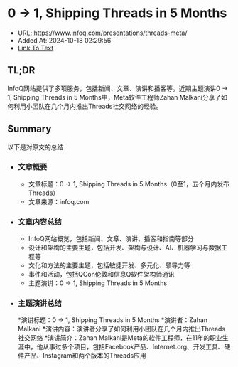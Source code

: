 # 0 → 1, Shipping Threads in 5 Months
- URL: https://www.infoq.com/presentations/threads-meta/
- Added At: 2024-10-18 02:29:56
- [Link To Text](2024-10-18-0-→-1,-shipping-threads-in-5-months_raw.md)

## TL;DR
InfoQ网站提供了多项服务，包括新闻、文章、演讲和播客等。近期主题演讲0 → 1, Shipping Threads in 5 Months中，Meta软件工程师Zahan Malkani分享了如何利用小团队在几个月内推出Threads社交网络的经验。

## Summary
以下是对原文的总结

*   ### 文章概要 
    *  文章标题：0 → 1, Shipping Threads in 5 Months（0至1，五个月内发布Threads）
    *  文章来源：infoq.com
*   ### 文章内容总结
    * InfoQ网站概览，包括新闻、文章、演讲、播客和指南等部分
    * 设计和架构的主要主题，包括开发、架构与设计、AI、机器学习与数据工程等
    * 文化和方法的主要主题，包括敏捷开发、多元化、领导力等
    * 事件和活动，包括QCon伦敦和信息Q软件架构师通讯
    * 主题演讲：0 → 1, Shipping Threads in 5 Months
    
*   ### 主题演讲总结
    *演讲标题：0 → 1, Shipping Threads in 5 Months
    *演讲者：Zahan Malkani
    *演讲内容：演讲者分享了如何利用小团队在几个月内推出Threads社交网络
    *演讲简介：Zahan Malkani是Meta的软件工程师，在11年的职业生涯中，他从事过多个项目，包括Facebook产品、Internet.org、开发工具、硬件产品、Instagram和两个版本的Threads应用
